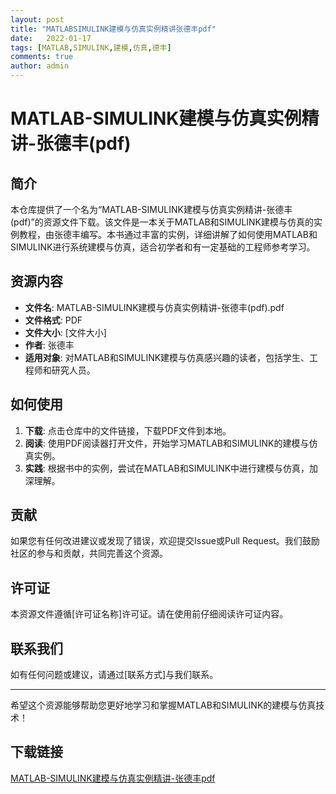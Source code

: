 ```yaml
---
layout: post
title: "MATLABSIMULINK建模与仿真实例精讲张德丰pdf"
date:   2022-01-17
tags: [MATLAB,SIMULINK,建模,仿真,德丰]
comments: true
author: admin
---
```

# MATLAB-SIMULINK建模与仿真实例精讲-张德丰(pdf)

## 简介

本仓库提供了一个名为“MATLAB-SIMULINK建模与仿真实例精讲-张德丰(pdf)”的资源文件下载。该文件是一本关于MATLAB和SIMULINK建模与仿真的实例教程，由张德丰编写。本书通过丰富的实例，详细讲解了如何使用MATLAB和SIMULINK进行系统建模与仿真，适合初学者和有一定基础的工程师参考学习。

## 资源内容

- **文件名**: MATLAB-SIMULINK建模与仿真实例精讲-张德丰(pdf).pdf
- **文件格式**: PDF
- **文件大小**: [文件大小]
- **作者**: 张德丰
- **适用对象**: 对MATLAB和SIMULINK建模与仿真感兴趣的读者，包括学生、工程师和研究人员。

## 如何使用

1. **下载**: 点击仓库中的文件链接，下载PDF文件到本地。
2. **阅读**: 使用PDF阅读器打开文件，开始学习MATLAB和SIMULINK的建模与仿真实例。
3. **实践**: 根据书中的实例，尝试在MATLAB和SIMULINK中进行建模与仿真，加深理解。

## 贡献

如果您有任何改进建议或发现了错误，欢迎提交Issue或Pull Request。我们鼓励社区的参与和贡献，共同完善这个资源。

## 许可证

本资源文件遵循[许可证名称]许可证。请在使用前仔细阅读许可证内容。

## 联系我们

如有任何问题或建议，请通过[联系方式]与我们联系。

---

希望这个资源能够帮助您更好地学习和掌握MATLAB和SIMULINK的建模与仿真技术！

## 下载链接

[MATLAB-SIMULINK建模与仿真实例精讲-张德丰pdf](https://pan.quark.cn/s/ac998a2a4581)